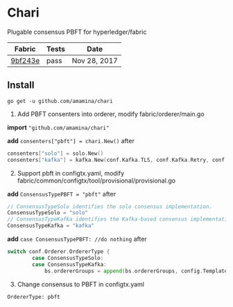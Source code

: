 # Chari
Plugable consensus PBFT for hyperledger/fabric

Fabric    | Tests  | Date
----------|-------|-------
[9bf243e](https://github.com/hyperledger/fabric/commit/9bf243e0ed701b47bb5e255ceafd647fd7c26b72 "9bf243e")    |  pass|Nov 28, 2017

## Install
`go get -u github.com/amamina/chari`

1. Add PBFT consenters into orderer, modify fabric/orderer/main.go

**import** `"github.com/amamina/chari"`  

**add**  `consenters["pbft"] = chari.New()`  after  

```go
consenters["solo"] = solo.New()
consenters["kafka"] = kafka.New(conf.Kafka.TLS, conf.Kafka.Retry, conf.Kafka.Version)
```
2. Support pbft in configtx.yaml, modify fabric/common/configtx/tool/provisional/provisional.go

**add** `ConsensusTypePBFT = "pbft"` after

```go
// ConsensusTypeSolo identifies the solo consensus implementation.
ConsensusTypeSolo = "solo"
// ConsensusTypeKafka identifies the Kafka-based consensus implementation.
ConsensusTypeKafka = "kafka"
```

**add** `case ConsensusTypePBFT: //do nothing` after

```go
switch conf.Orderer.OrdererType {
		case ConsensusTypeSolo:
		case ConsensusTypeKafka:
			bs.ordererGroups = append(bs.ordererGroups, config.TemplateKafkaBrokers(conf.Orderer.Kafka.Brokers))
```
3. Change consensus to PBFT in configtx.yaml

`OrdererType: pbft`



